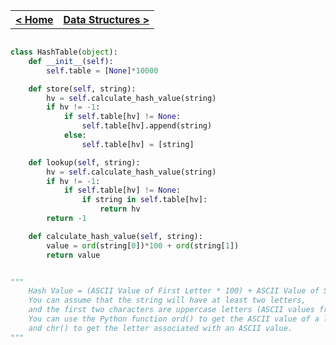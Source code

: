 <table style="width:100%">
  <tr>
    <th><a href="/just-learn-this"> < Home </a></th>
    <th align="right"><a href="/just-learn-this/data_structures/data_structure_menu.html"> Data Structures > </a></th>
  </tr>
</table>

```python

class HashTable(object):
    def __init__(self):
        self.table = [None]*10000

    def store(self, string):
        hv = self.calculate_hash_value(string)
        if hv != -1:
            if self.table[hv] != None:
                self.table[hv].append(string)
            else:
                self.table[hv] = [string]

    def lookup(self, string):
        hv = self.calculate_hash_value(string)
        if hv != -1:
            if self.table[hv] != None:
                if string in self.table[hv]:
                    return hv
        return -1

    def calculate_hash_value(self, string):
        value = ord(string[0])*100 + ord(string[1])
        return value


"""
    Hash Value = (ASCII Value of First Letter * 100) + ASCII Value of Second Letter 
    You can assume that the string will have at least two letters, 
    and the first two characters are uppercase letters (ASCII values from 65 to 90). 
    You can use the Python function ord() to get the ASCII value of a letter, 
    and chr() to get the letter associated with an ASCII value. 
"""

```
